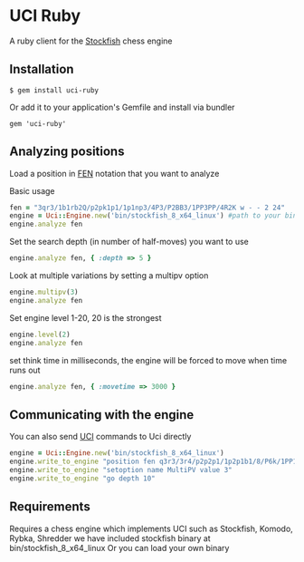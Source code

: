 # UCI Ruby

A ruby client for the [Stockfish](https://stockfishchess.org/) chess engine


## Installation

```
$ gem install uci-ruby
```

Or add it to your application's Gemfile and install via bundler

```
gem 'uci-ruby'
```


## Analyzing positions

Load a position in [FEN](https://en.wikipedia.org/wiki/Forsyth%E2%80%93Edwards_Notation) notation that you want to analyze

Basic usage
```ruby
fen = "3qr3/1b1rb2Q/p2pk1p1/1p1np3/4P3/P2BB3/1PP3PP/4R2K w - - 2 24"
engine = Uci::Engine.new('bin/stockfish_8_x64_linux') #path to your binary 
engine.analyze fen
```

Set the search depth (in number of half-moves) you want to use
```ruby
engine.analyze fen, { :depth => 5 }
```

Look at multiple variations by setting a multipv option

```ruby
engine.multipv(3)
engine.analyze fen
```

Set engine level 1-20, 20 is the strongest
```ruby
engine.level(2)
engine.analyze fen
```

set think time in milliseconds, the engine will be forced to move when time runs out
```ruby
engine.analyze fen, { :movetime => 3000 }
```

## Communicating with the engine

You can also send [UCI](https://en.wikipedia.org/wiki/Universal_Chess_Interface) commands to Uci directly

```ruby
engine = Uci::Engine.new('bin/stockfish_8_x64_linux')
engine.write_to_engine "position fen q3r3/3r4/p2p2p1/1p2p1b1/8/P6k/1PP1Q2P/4BRK1 b - - 8 36"
engine.write_to_engine "setoption name MultiPV value 3"
engine.write_to_engine "go depth 10"
```

## Requirements

Requires a chess engine which implements UCI
  such as Stockfish, Komodo, Rybka, Shredder
  we have included stockfish binary at bin/stockfish_8_x64_linux 
  Or you can load your own binary
